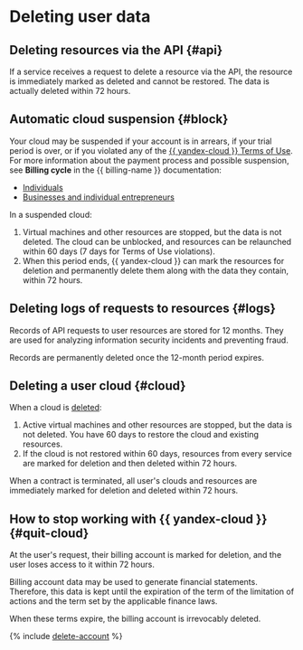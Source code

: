 # Deleting user data


## Deleting resources via the API {#api}

If a service receives a request to delete a resource via the API, the resource is immediately marked as deleted and cannot be restored. The data is actually deleted within 72 hours.


## Automatic cloud suspension {#block}


Your cloud may be suspended if your account is in arrears, if your trial period is over, or if you violated any of the [{{ yandex-cloud }} Terms of Use](https://yandex.ru/legal/cloud_termsofuse/?lang=en). For more information about the payment process and possible suspension, see **Billing cycle** in the {{ billing-name }} documentation:
* [Individuals](../../billing/payment/billing-cycle-individual.md)
* [Businesses and individual entrepreneurs](../../billing/payment/billing-cycle-business.md)



In a suspended cloud:

1. Virtual machines and other resources are stopped, but the data is not deleted. The cloud can be unblocked, and resources can be relaunched within 60 days (7 days for Terms of Use violations).
1. When this period ends, {{ yandex-cloud }} can mark the resources for deletion and permanently delete them along with the data they contain, within 72 hours.


## Deleting logs of requests to resources {#logs}

Records of API requests to user resources are stored for 12 months. They are used for analyzing information security incidents and preventing fraud.

Records are permanently deleted once the 12-month period expires.


## Deleting a user cloud {#cloud}

When a cloud is [deleted](../../resource-manager/operations/cloud/delete.md):

1. Active virtual machines and other resources are stopped, but the data is not deleted. You have 60 days to restore the cloud and existing resources.
1. If the cloud is not restored within 60 days, resources from every service are marked for deletion and then deleted within 72 hours.

When a contract is terminated, all user's clouds and resources are immediately marked for deletion and deleted within 72 hours.

## How to stop working with {{ yandex-cloud }} {#quit-cloud}

At the user's request, their billing account is marked for deletion, and the user loses access to it within 72 hours.

Billing account data may be used to generate financial statements. Therefore, this data is kept until the expiration of the term of the limitation of actions and the term set by the applicable finance laws.

When these terms expire, the billing account is irrevocably deleted.

{% include [delete-account](../../_includes/billing/billing-delete-account.md) %}